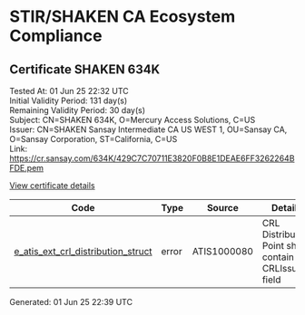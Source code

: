 # STIR/SHAKEN CA Ecosystem Compliance

## Certificate SHAKEN 634K

Tested At: 01 Jun 25 22:32 UTC\
Initial Validity Period: 131 day(s)\
Remaining Validity Period: 30 day(s)\
Subject: CN=SHAKEN 634K, O=Mercury Access Solutions, C=US\
Issuer: CN=SHAKEN Sansay Intermediate CA US WEST 1, OU=Sansay CA, O=Sansay Corporation, ST=California, C=US\
Link: https://cr.sansay.com/634K/429C7C70711E3820F0B8E1DEAE6FF3262264BFDE.pem

[View certificate details](https://x509.io/?cert=MIICqTCCAlCgAwIBAgIUQpx8cHEeOCDwuOHerm%2FzJiJkv94wCgYIKoZIzj0EAwIwgYUxCzAJBgNVBAYTAlVTMRMwEQYDVQQIDApDYWxpZm9ybmlhMRswGQYDVQQKDBJTYW5zYXkgQ29ycG9yYXRpb24xEjAQBgNVBAsMCVNhbnNheSBDQTEwMC4GA1UEAwwnU0hBS0VOIFNhbnNheSBJbnRlcm1lZGlhdGUgQ0EgVVMgV0VTVCAxMB4XDTI1MDIyMDE1MDYzNFoXDTI1MDcwMTE1MDYzNFowRjELMAkGA1UEBhMCVVMxITAfBgNVBAoMGE1lcmN1cnkgQWNjZXNzIFNvbHV0aW9uczEUMBIGA1UEAwwLU0hBS0VOIDYzNEswWTATBgcqhkjOPQIBBggqhkjOPQMBBwNCAATV9yc89D0X32A36kZJxXSlWGqT%2BEAuDP1cecycLtEQGAy5Ww3rk7xdBmMFQVYrctYngyE5jgyWL6YgZGF0QiA%2Bo4HbMIHYMBYGCCsGAQUFBwEaBAowCKAGFgQ2MzRLMBcGA1UdIAQQMA4wDAYKYIZIAYb%2FCQEBBDAdBgNVHQ4EFgQUa8jbUhbOdokSIf2VxE8v%2B6R0NSQwHwYDVR0jBBgwFoAUrNOT9UNDzAq%2BRVgXE32SfNzDAUYwRwYDVR0fBEAwPjA8oDqgOIY2aHR0cHM6Ly9hdXRoZW50aWNhdGUtYXBpLmljb25lY3Rpdi5jb20vZG93bmxvYWQvdjEvY3JsMAwGA1UdEwEB%2FwQCMAAwDgYDVR0PAQH%2FBAQDAgeAMAoGCCqGSM49BAMCA0cAMEQCIGZEsr%2FabnT4LO8HiWDpm%2BDuxRXpgHwVfaZ%2F0fL4PJtRAiBN1ToDdNjztKmNpP9cI%2FL7MNoEDGz2aL%2F8wj3W8%2FdKDQ%3D%3D)

| Code | Type | Source | Details |
|------|------|--------|---------|
| [e_atis_ext_crl_distribution_struct](../../ISSUES/e_atis_ext_crl_distribution_struct/README.md) | error | ATIS1000080 | CRL Distribution Point shall contain a CRLIssuer field |


Generated: 01 Jun 25 22:39 UTC